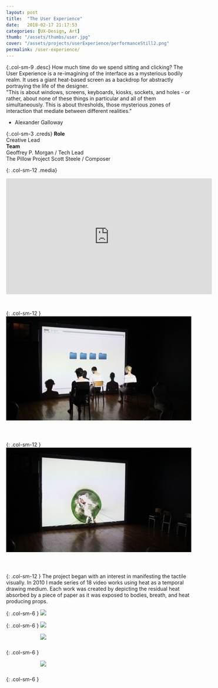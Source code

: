 ```yaml
---
layout: post
title:  "The User Experience"
date:   2018-02-17 21:17:53
categories: [UX-Design, Art]
thumb: "/assets/thumbs/user.jpg"
cover: "/assets/projects/userExperience/performanceStill2.png"
permalink: /user-experience/
---
```


{:.col-sm-9 .desc}
How much time do we spend sitting and clicking? The User Experience is a re-imagining of the interface as a mysterious bodily realm. It uses a giant heat-based screen as a backdrop for abstractly portraying the life of the designer.  
"This is about windows, screens, keyboards, kiosks, sockets, and holes - or rather, about none of these things in particular and all of them simultaneously. This is about thresholds, those mysterious zones of interaction that mediate between different realities."  
- Alexander Galloway

{:.col-sm-3 .creds}
**Role**  
Creative Lead  
**Team**  
Geoffrey P. Morgan / Tech Lead  
The Pillow Project
Scott Steele / Composer  



{: .col-sm-12 .media}
<div class="video-container" style="margin-bottom:40px;"><iframe width="560" height="315" src="https://www.youtube.com/embed/pbCShAOgLvw" frameborder="0" allowfullscreen></iframe></div>

{: .col-sm-12 }
<img style="margin-bottom:40px;" src="/assets/projects/userExperience/performanceStill1.png" />

{: .col-sm-12 }
<img style="margin-bottom:40px;" src="/assets/projects/userExperience/performanceStill3.png" />

{: .col-sm-12 }
The project began with an interest in manifesting the tactile visually. In 2010 I made series of 18 video works using heat as a temporal drawing medium. Each work was created by depicting the residual heat absorbed by a piece of paper as it was exposed to bodies, breath, and heat producing props.


{: .col-sm-6 }
<img src="/assets/projects/userExperience/bw11.gif" />

{: .col-sm-6 }
<img src="/assets/projects/userExperience/bw22.gif" />

{: .col-sm-6 }
<img style="margin-bottom:40px;" src="/assets/projects/userExperience/bw33.gif" />

{: .col-sm-6 }
<img style="margin-bottom:40px;" src="/assets/projects/userExperience/bw44.gif" />
